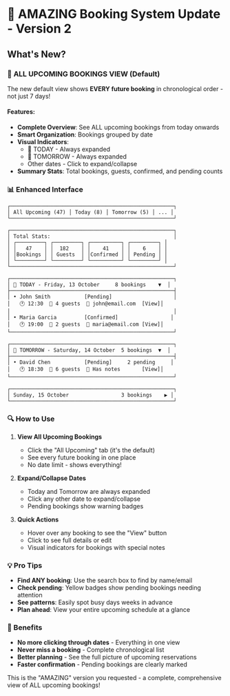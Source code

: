 # 🎉 AMAZING Booking System Update - Version 2

## What's New?

### 🌟 **ALL UPCOMING BOOKINGS VIEW** (Default)
The new default view shows **EVERY future booking** in chronological order - not just 7 days!

#### Features:
- **Complete Overview**: See ALL upcoming bookings from today onwards
- **Smart Organization**: Bookings grouped by date
- **Visual Indicators**:
  - 📍 TODAY - Always expanded
  - 📅 TOMORROW - Always expanded
  - Other dates - Click to expand/collapse
- **Summary Stats**: Total bookings, guests, confirmed, and pending counts

### 📊 Enhanced Interface
```
┌─────────────────────────────────────────────────────┐
│ All Upcoming (47) │ Today (8) │ Tomorrow (5) │ ... │
└─────────────────────────────────────────────────────┘

┌─────────────────────────────────────────────────────┐
│ Total Stats:                                        │
│ ┌─────────┐ ┌─────────┐ ┌──────────┐ ┌─────────┐ │
│ │   47    │ │  182    │ │    41    │ │    6    │ │
│ │Bookings │ │ Guests  │ │Confirmed │ │ Pending │ │
│ └─────────┘ └─────────┘ └──────────┘ └─────────┘ │
└─────────────────────────────────────────────────────┘

┌─────────────────────────────────────────────────────┐
│ 📍 TODAY - Friday, 13 October     8 bookings    ▼  │
├─────────────────────────────────────────────────────┤
│ • John Smith           [Pending]                    │
│   🕐 12:30  👥 4 guests  📧 john@email.com  [View]│
│                                                     │
│ • Maria Garcia         [Confirmed]                 │
│   🕐 19:00  👥 2 guests  📧 maria@email.com [View]│
└─────────────────────────────────────────────────────┘

┌─────────────────────────────────────────────────────┐
│ 📅 TOMORROW - Saturday, 14 October  5 bookings  ▼  │
├─────────────────────────────────────────────────────┤
│ • David Chen           [Pending]     2 pending     │
│   🕐 18:30  👥 6 guests  📝 Has notes       [View]│
└─────────────────────────────────────────────────────┘

┌─────────────────────────────────────────────────────┐
│ Sunday, 15 October                 3 bookings    ▶ │
└─────────────────────────────────────────────────────┘
```

### 🔍 How to Use

1. **View All Upcoming Bookings**
   - Click the "All Upcoming" tab (it's the default)
   - See every future booking in one place
   - No date limit - shows everything!

2. **Expand/Collapse Dates**
   - Today and Tomorrow are always expanded
   - Click any other date to expand/collapse
   - Pending bookings show warning badges

3. **Quick Actions**
   - Hover over any booking to see the "View" button
   - Click to see full details or edit
   - Visual indicators for bookings with special notes

### 💡 Pro Tips
- **Find ANY booking**: Use the search box to find by name/email
- **Check pending**: Yellow badges show pending bookings needing attention
- **See patterns**: Easily spot busy days weeks in advance
- **Plan ahead**: View your entire upcoming schedule at a glance

### 🚀 Benefits
- **No more clicking through dates** - Everything in one view
- **Never miss a booking** - Complete chronological list
- **Better planning** - See the full picture of upcoming reservations
- **Faster confirmation** - Pending bookings are clearly marked

This is the "AMAZING" version you requested - a complete, comprehensive view of ALL upcoming bookings!

